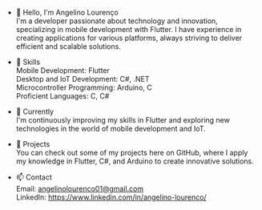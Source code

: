 - 👋 Hello, I'm Angelino Lourenço </br>
I'm a developer passionate about technology and innovation, specializing in mobile development with Flutter. I have experience in creating applications for various platforms, always striving to deliver efficient and scalable solutions.

- 🚀 Skills </br>
 Mobile Development: Flutter</br>
 Desktop and IoT Development: C#, .NET</br>
 Microcontroller Programming: Arduino, C</br>
 Proficient Languages: C, C#</br>
 
- 🌱 Currently </br>
I'm continuously improving my skills in Flutter and exploring new technologies in the world of mobile development and IoT.

- 💼 Projects </br>
You can check out some of my projects here on GitHub, where I apply my knowledge in Flutter, C#, and Arduino to create innovative solutions.

- 📫 Contact </br>
Email: angelinolourenco01@gmail.com</br>
LinkedIn: https://www.linkedin.com/in/angelino-lourenco/
